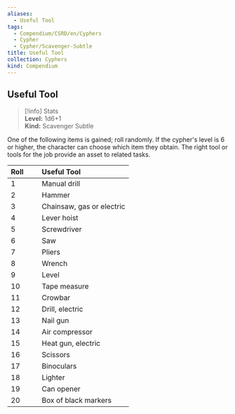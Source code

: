 ```yaml
---
aliases:
  - Useful Tool
tags:
  - Compendium/CSRD/en/Cyphers
  - Cypher
  - Cypher/Scavenger-Subtle
title: Useful Tool
collection: Cyphers
kind: Compendium
---
```

## Useful Tool  
>[!info] Stats  
> **Level:** 1d6+1  
> **Kind:** Scavenger Subtle
  
One of the following items is gained; roll randomly. If the cypher's level is 6 or higher, the character can choose which item they obtain. The right tool or tools for the job provide an asset to related tasks.  

|  Roll &nbsp; &nbsp; &nbsp; | Useful Tool  |  
| ------------- | :----------- |  
| 1 | Manual drill |  
| 2 | Hammer |  
| 3 | Chainsaw, gas or electric |  
| 4 | Lever hoist |  
| 5 | Screwdriver |  
| 6 | Saw |  
| 7 | Pliers |  
| 8 | Wrench |  
| 9 | Level |  
| 10 | Tape measure |  
| 11 | Crowbar |  
| 12 | Drill, electric |  
| 13 | Nail gun |  
| 14 | Air compressor |  
| 15 | Heat gun, electric |  
| 16 | Scissors |  
| 17 | Binoculars |  
| 18 | Lighter |  
| 19 | Can opener |  
| 20 | Box of black markers |